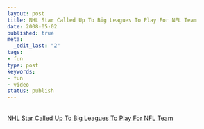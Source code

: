 ```yaml
---
layout: post
title: NHL Star Called Up To Big Leagues To Play For NFL Team
date: 2008-05-02
published: true
meta:
  _edit_last: "2"
tags:
- fun
type: post
keywords:
- fun
- video
status: publish
---
```

<br />[NHL Star Called Up To Big Leagues To Play For NFL Team](http://www.theonion.com/content/video/nhl_star_called_up_to_big_leagues?utm_source=videoembed)
